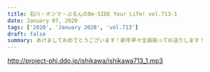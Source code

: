 ```yaml
---
title: 石川・ホンマ・ぶるんのBe-SIDE Your Life! vol.713-1
date: January 07, 2020
tags: ['2020', 'January 2020', 'vol.713']
draft: false
summary: あけましておめでとうございます！新年早々全員揃ってお送りします！
---
```


http://project-phi.ddo.jp/ishikawa/ishikawa713_1.mp3
